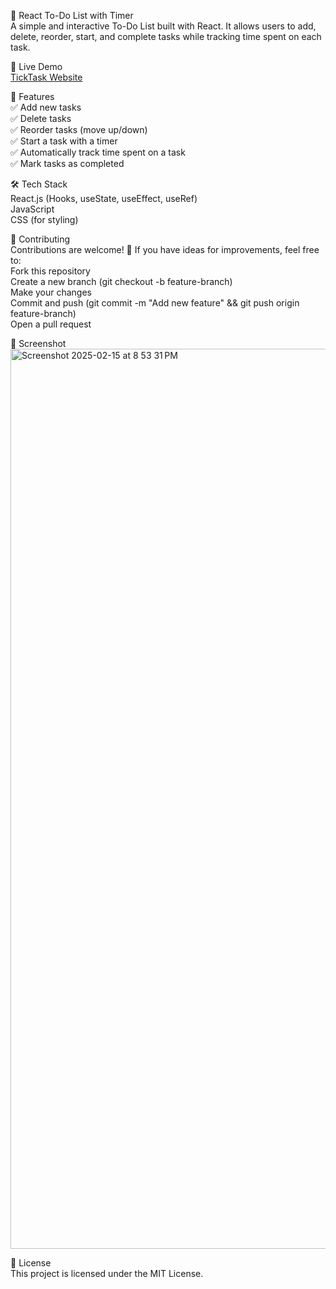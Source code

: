📝 React To-Do List with Timer <br/>
A simple and interactive To-Do List built with React. It allows users to add, delete, reorder, start, and complete tasks while tracking time spent on each task. <br/>

🎥 Live Demo <br/>
<a href="https://rustem-garr.github.io/TickTask/">TickTask Website</a>  <br/>

🚀 Features <br/>
✅ Add new tasks <br/>
✅ Delete tasks <br/>
✅ Reorder tasks (move up/down) <br/>
✅ Start a task with a timer <br/>
✅ Automatically track time spent on a task <br/>
✅ Mark tasks as completed <br/>

🛠️ Tech Stack <br/>
React.js (Hooks, useState, useEffect, useRef) <br/>
JavaScript  <br/>
CSS (for styling) <br/>

🤝 Contributing <br/>
Contributions are welcome! 🎉 If you have ideas for improvements, feel free to: <br/>
Fork this repository <br/>
Create a new branch (git checkout -b feature-branch) <br/>
Make your changes <br/>
Commit and push (git commit -m "Add new feature" && git push origin feature-branch) <br/>
Open a pull request <br/>

📸 Screenshot <br/>
<img width="1440" alt="Screenshot 2025-02-15 at 8 53 31 PM" src="https://github.com/user-attachments/assets/a0c9b360-c59a-402c-afa5-56714edd8237" />

📜 License <br/>
This project is licensed under the MIT License.
